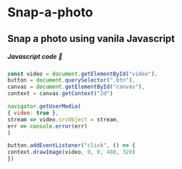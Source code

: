 # Snap-a-photo
## Snap a photo using vanila Javascript
  ##### Javascript code :medal_sports:
```javascript
const video = document.getElementById("video"),
button = document.querySelector(".btn"),
canvas = document.getElementById("canvas"),
context = canvas.getContext("2d")

navigator.getUserMedia(
{ video: true },
stream => video.srcObject = stream,
err => console.error(err)
)

button.addEventListener("click", () => {
context.drawImage(video, 0, 0, 480, 320)
})
```
 
